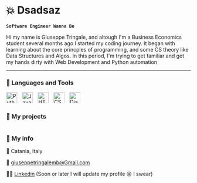 # 💥 Dsadsaz

**`Software Engineer Wanna Be`**

Hi my name is Giuseppe Tringale, and altough I'm a Business Economics student several months ago I started my coding journey. It began with learning about the core princples of programming, and some CS theory like Data Structures and Algos. In this period, I'm trying to get familiar and get my hands dirty with Web Development and Python automation


---

### 🧰 Languages and Tools

<img align="left" alt="Python" width="30px" style="padding-right:10px;" src="https://cdn.jsdelivr.net/gh/devicons/devicon/icons/python/python-plain.svg" />
<img align="left" alt="Java" width="30px" style="padding-right:10px;" src="https://cdn.jsdelivr.net/gh/devicons/devicon/icons/java/java-original.svg"/>
<img align="left" alt="HTML" width="30px" style="padding-right:10px;" src="https://cdn.jsdelivr.net/gh/devicons/devicon/icons/html5/html5-plain.svg" />
<img align="left" alt="CSS" width="30px" style="padding-right:10px;" src="https://cdn.jsdelivr.net/gh/devicons/devicon/icons/css3/css3-plain.svg" />
<img align="left" alt="Django" width="30px" style="padding-right:10px;" src="https://cdn.jsdelivr.net/gh/devicons/devicon/icons/django/django-plain.svg"/>
     


<br />

#

### 📕 My projects



#

### 📱 My info

📍  Catania, Italy

📮 giuseppetringalemb@Gmail.com

🧑‍💼 [Linkedin](https://www.linkedin.com/in/giuseppe-tringale-3462b4172/) (Soon or later I will update my profile 😢 I swear) 

#


